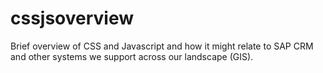 cssjsoverview
=============

Brief overview of CSS and Javascript and how it might relate to SAP CRM and other systems we support across our landscape (GIS).
